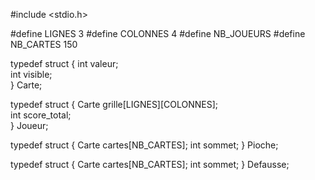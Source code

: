 #include <stdio.h>

#define LIGNES 3
#define COLONNES 4
#define NB_JOUEURS 
#define NB_CARTES 150

typedef struct {
    int valeur;     
    int visible;   
} Carte;

typedef struct {
    Carte grille[LIGNES][COLONNES];  
    int score_total;                 
} Joueur;

typedef struct {
    Carte cartes[NB_CARTES];
    int sommet; 
} Pioche;


typedef struct {
    Carte cartes[NB_CARTES];
    int sommet;
} Defausse;
     
     



